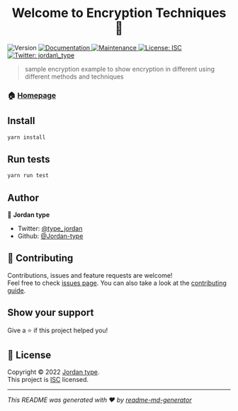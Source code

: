 <h1 align="center">Welcome to Encryption Techniques 👋</h1>
<p>
  <img alt="Version" src="https://img.shields.io/badge/version-1.0.0-blue.svg?cacheSeconds=2592000" />
  <a href="https://github.com/Jordan-type/encryption-techniques#readme" target="_blank">
    <img alt="Documentation" src="https://img.shields.io/badge/documentation-yes-brightgreen.svg" />
  </a>
  <a href="https://github.com/Jordan-type/encryption-techniques/graphs/commit-activity" target="_blank">
    <img alt="Maintenance" src="https://img.shields.io/badge/Maintained%3F-yes-green.svg" />
  </a>
  <a href="https://github.com/Jordan-type/encryption-techniques/blob/master/LICENSE" target="_blank">
    <img alt="License: ISC" src="https://img.shields.io/github/license/Jordan-type/Encryption Techniques" />
  </a>
  <a href="https://twitter.com/jordan\_type" target="_blank">
    <img alt="Twitter: jordan\_type" src="https://img.shields.io/twitter/follow/jordan\_type.svg?style=social" />
  </a>
</p>

> sample encryption example to show encryption in different using different methods and techniques

### 🏠 [Homepage](https://github.com/Jordan-type/encryption-techniques#readme)

## Install

```sh
yarn install
```

## Run tests

```sh
yarn run test
```

## Author

👤 **Jordan type**

* Twitter: [@type_jordan](https://twitter.com/type_jordan)
* Github: [@Jordan-type](https://github.com/Jordan-type)

## 🤝 Contributing

Contributions, issues and feature requests are welcome!<br />Feel free to check [issues page](https://github.com/Jordan-type/encryption-techniques/issues). You can also take a look at the [contributing guide](https://github.com/Jordan-type/encryption-techniques/blob/master/CONTRIBUTING.md).

## Show your support

Give a ⭐️ if this project helped you!

## 📝 License

Copyright © 2022 [Jordan type](https://github.com/Jordan-type).<br />
This project is [ISC](https://github.com/Jordan-type/encryption-techniques/blob/master/LICENSE) licensed.

***
_This README was generated with ❤️ by [readme-md-generator](https://github.com/kefranabg/readme-md-generator)_